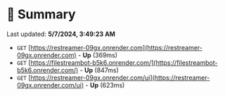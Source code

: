 # 📖 Summary
Last updated: **5/7/2024, 3:49:23 AM**

- `GET` [https://restreamer-09gx.onrender.com](https://restreamer-09gx.onrender.com) - **Up** (369ms)
- `GET` [https://filestreambot-b5k6.onrender.com/](https://filestreambot-b5k6.onrender.com/) - **Up** (847ms)
- `GET` [https://restreamer-09gx.onrender.com/ui](https://restreamer-09gx.onrender.com/ui) - **Up** (623ms)
